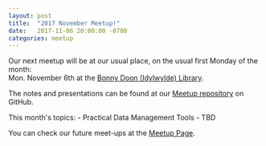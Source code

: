 ```yaml
---
layout: post  
title:  "2017 November Meetup!"  
date:   2017-11-06 20:00:00 -0700  
categories: meetup  
---
```

Our next meetup will be at our usual place, on the usual first Monday of the month:  
	Mon. November 6th at the [Bonny Doon (Idylwylde) Library].  
	
The notes and presentations can be found at our [Meetup repository][github] on GitHub.  

This month's topics:
	- Practical Data Management Tools 
	- TBD

You can check our future meet-ups at the [Meetup Page][meetup].  

[meetup]: https://www.meetup.com/Edmonton-Data-Management-Meetup/  
[github]:https://github.com/DataManagementYEG/Meetups  
[Bonny Doon (Idylwylde) Library]:https://goo.gl/maps/1rGi9W9JtFS2
